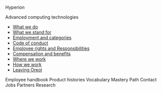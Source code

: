 Hyperion







  Advanced computing technologies


* [What we do ](./what-we-do.md)
* [What we stand for](./what-we-stand-for.md)
* [Employment and categories](./employment-and-categories.md)
* [Code of conduct](./code-of-conduct.md)
* [Employee rights and Responsibilities](./employee-rights-and-responsibilities.md)
* [Compensation and benefits](./compensation-and-benefits.md)
* [Where we work](./where-we-work.md)
* [How we work](./how-we-work.md)
* [Leaving Oreol](./leaving-oreol.md)


Employee handbook Product histories Vocabulary Mastery Path Contact Jobs Partners Research
